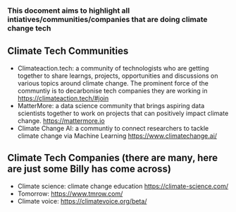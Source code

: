 ### This docoment aims to highlight all intiatives/communities/companies that are doing climate change tech

## Climate Tech Communities
* Climateaction.tech: a community of technologists who are getting together to share learngs, projects, opportunities and discussions on various topics around climate change. The prominent force of the communtiy is to decarbonise tech companies they are working in https://climateaction.tech/#join
* MatterMore: a data science community that brings aspiring data scientists together to work on projects that can positively impact climate change. https://mattermore.io
* Climate Change AI: a communtiy to connect researchers to tackle climate change via Machine Learning https://www.climatechange.ai/

## Climate Tech Companies (there are many, here are just some Billy has come across)
* Climate science: climate change education https://climate-science.com/
* Tomorrow: https://www.tmrow.com/
* Climate voice: https://climatevoice.org/beta/

